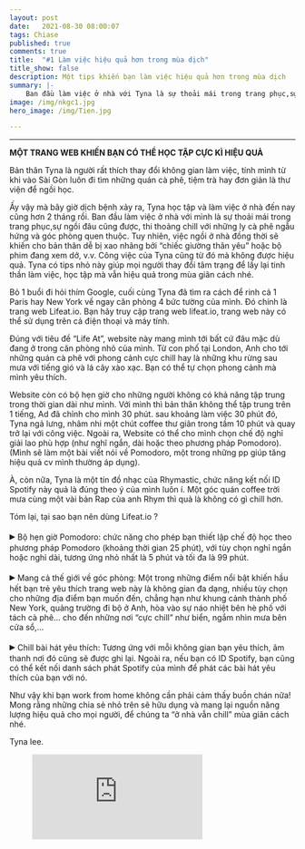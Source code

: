 ```yaml
---
layout: post
date:   2021-08-30 08:00:07
tags: Chiase
published: true
comments: true
title:  "#1 Làm việc hiệu quả hơn trong mùa dịch"
title_show: false
description: Một tips khiến bạn làm việc hiệu quả hơn trong mùa dịch
summary: |- 
    Ban đầu làm việc ở nhà với Tyna là sự thoải mái trong trang phục,sự ngồi đâu cũng được, thi thoảng chill với những ly cà phê ngẫu hứng và góc phòng quen thuộc. Tuy nhiên, việc ngồi ở nhà đồng thời sẽ khiến cho bản thân dễ bị xao nhãng bởi “chiếc giường thân yêu” hoặc bộ phim đang xem dở, v.v. Công việc của mình từ đó mà không đạt hiệu quả. Vậy Tyna đã làm thế nào để khắc phục? 
image: /img/nkgc1.jpg
hero_image: /img/Tien.jpg

---
```


---
<div class="content has-text-centered">
<b>MỘT TRANG WEB KHIẾN BẠN CÓ THỂ HỌC TẬP CỰC KÌ HIỆU QUẢ</b>
</div>

<div class="content has-text-justified">
<p>
Bản thân Tyna là người rất thích thay đổi không gian làm việc, tính mình từ khi vào Sài Gòn luôn đi tìm những quán cà phê, tiệm trà hay đơn giản là thư viện để ngồi học.
</p> 
<p>
Ấy vậy mà bây giờ dịch bệnh xảy ra, Tyna học tập và làm việc ở nhà đến nay cũng hơn 2 tháng rồi. Ban đầu làm việc ở nhà với mình là sự thoải mái trong trang phục,sự ngồi đâu cũng được, thi thoảng chill với những ly cà phê ngẫu hứng và góc phòng quen thuộc. Tuy nhiên, việc ngồi ở nhà đồng thời sẽ khiến cho bản thân dễ bị xao nhãng bởi “chiếc giường thân yêu” hoặc bộ phim đang xem dở, v.v. Công việc của Tyna cũng từ đó mà không được hiệu quả. Tyna có tips nhỏ này giúp mọi người thay đổi tâm trạng để lấy lại tinh thần làm việc, học tập mà vẫn hiệu quả trong mùa giãn cách nhé. 
</p>
<p>
Bỏ 1 buổi đi hỏi thím Google, cuối cùng Tyna đã tìm ra cách để rinh cả 1 Paris hay New York về ngay căn phòng 4 bức tường của mình. Đó chính là trang web Lifeat.io. Bạn hãy truy cập trang web lifeat.io, trang web này có thể sử dụng trên cả điện thoại và máy tính.
</p>
<p>
Đúng với tiêu đề “Life At”, website này mang mình tới bất cứ đâu mặc dù đang ở trong căn phòng nhỏ của mình. Từ con phố tại London, Anh cho tới những quán cà phê với phong cảnh cực chill hay là những khu rừng sau mưa với tiếng gió và lá cây xào xạc. Bạn có thể tự chọn phong cảnh mà mình yêu thích. 
</p>
<p>
Website còn có bộ hẹn giờ cho những người không có khả năng tập trung trong thời gian dài như mình. Với mình thì bản thân không thể tập trung trên 1 tiếng, Ad đã chỉnh cho mình 30 phút. sau khoảng làm việc 30 phút đó, Tyna ngả lưng, nhâm nhi một chút coffee thư giãn trong tầm 10 phút và quay trở lại với công việc. Ngoài ra, Website có thể cho mình chọn chế độ nghỉ giải lao phù hợp (như nghĩ ngắn, dài hoặc theo phương pháp Pomodoro). (Mình sẽ làm một bài viết nói về Pomodoro, một trong những pp giúp tăng hiệu quả cv mình thường áp dụng).
</p>
<p>
À, còn nữa, Tyna là một tín đồ nhạc của Rhymastic, chức năng kết nối ID Spotify này quả là đúng theo ý của mình luôn í. Một góc quán coffee trời mưa cùng một vài bản Rap của anh Rhym thì quả là không có gì chill hơn. 
</p>
<p> 
Tóm lại, tại sao bạn nên dùng Lifeat.io ? 
</p> 
<p>
<span style='font-size:20px;'>&#9656;</span> Bộ hẹn giờ Pomodoro: chức năng cho phép bạn thiết lập chế độ học theo phương pháp Pomodoro (khoảng thời gian 25 phút), với tùy chọn nghỉ ngắn hoặc nghỉ dài, tương ứng nhỏ nhất là 5 phút và tối đa là 99 phút. 
</p>
<p> 
<span style='font-size:20px;'>&#9656;</span> Mang cả thế giới về góc phòng: Một trong những điểm nổi bật khiến hầu hết bạn trẻ yêu thích trang web này là không gian đa dạng, nhiều tùy chọn cho những địa điểm bạn muốn đến, chẳng hạn như khung cảnh thành phố New York, quảng trường đi bộ ở Anh, hòa vào sự náo nhiệt bên hè phố với tách cà phê... cho đến những nơi “cực chill” như biển, ngắm nhìn mưa bên cửa sổ,... 
</p>
<p>
<span style='font-size:20px;'>&#9656;</span> Chill bài hát yêu thích: Tương ứng với mỗi không gian bạn yêu thích, âm thanh nơi đó cũng sẽ được ghi lại. Ngoài ra, nếu bạn có ID Spotify, bạn cũng có thể kết nối danh sách phát Spotify của mình để phát các bài hát yêu thích của bạn với nó.
</p>
<p>
Như vậy khi bạn work from home không cần phải cảm thấy buồn chán nữa! Mong rằng những chia sẻ nhỏ trên sẽ hữu dụng và mang lại nguồn năng lượng hiệu quả cho mọi người, để chúng ta “ở nhà vẫn chill” mùa giãn cách nhé. 
</p>
<p>
Tyna lee.
</p>

</div>

<figure class="image is-16by9"> 
    <iframe class="has-ratio" 
        src="https://www.youtube.com/embed/khFK5snLHtA" 
        frameborder="0" 
        allowfullscreen
        >
    </iframe>
</figure>



